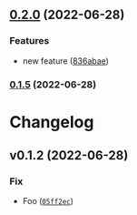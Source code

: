 

## [0.2.0](https://github.com/marklidenberg/lessmore/compare/release-0.1.5...release-0.2.0) (2022-06-28)


### Features

* new feature ([836abae](https://github.com/marklidenberg/lessmore/commit/836abae1082f0cd4adeef85741fc25b2b07802c1))

### [0.1.5](https://github.com/marklidenberg/lessmore/compare/release-0.1.4...release-0.1.5) (2022-06-28)

# Changelog

<!--next-version-placeholder-->

## v0.1.2 (2022-06-28)
### Fix
* Foo ([`05ff2ec`](https://github.com/marklidenberg/lessmore/commit/05ff2ec7520b0aa48fa810784c003254736001f9))